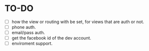 # TO-DO

- [ ] how the view or routing with be set, for views that are auth or not.
- [ ] phone auth.
- [ ] email/pass auth.
- [ ] get the facebook id of the dev account.
- [ ] enviroment support.
